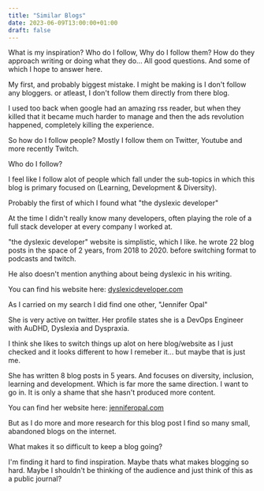 ```yaml
---
title: "Similar Blogs"
date: 2023-06-09T13:00:00+01:00
draft: false
---
```


<!-- Blog Post #13 -->

What is my inspiration? Who do I follow, Why do I follow them? How do they approach writing or doing what they do... All good questions. And some of which I hope to answer here.

My first, and probably biggest mistake. I might be making is I don't follow any bloggers. or atleast, I don't follow them directly from there blog.

I used too back when google had an amazing rss reader, but when they killed that it became much harder to manage and then the ads revolution happened, completely killing the experience.

So how do I follow people? Mostly I follow them on Twitter, Youtube and more recently Twitch.

Who do I follow?

I feel like I follow alot of people which fall under the sub-topics in which this blog is primary focused on (Learning, Development & Diversity).

Probably the first of which I found what "the dyslexic developer"

At the time I didn't really know many developers, often playing the role of a full stack developer at every company I worked at.

"the dyslexic developer" website is simplistic, which I like. he wrote 22 blog posts in the space of 2 years, from 2018 to 2020. before switching format to podcasts and twitch.

He also doesn't mention anything about being dyslexic in his writing.

You can find his website here: [dyslexicdeveloper.com](https://www.thedyslexicdeveloper.com/)

As I carried on my search I did find one other, "Jennifer Opal"

She is very active on twitter. Her profile states she is a DevOps Engineer with AuDHD, Dyslexia and Dyspraxia. 

I think she likes to switch things up alot on here blog/website as I just checked and it looks different to how I remeber it... but maybe that is just me.

She has written 8 blog posts in 5 years. And focuses on diversity, inclusion, learning and development. Which is far more the same direction. I want to go in. It is only a shame that she hasn't produced more content. 

You can find her website here: [jenniferopal.com](https://jenniferopal.com/)

But as I do more and more research for this blog post I find so many small, abandoned blogs on the internet. 

What makes it so difficult to keep a blog going?

I'm finding it hard to find inspiration. Maybe thats what makes blogging so hard. Maybe I shouldn't be thinking of the audience and just think of this as a public journal?


<!-- 
---

""

---
-->

<!-- ### Resources:

- []() -->
